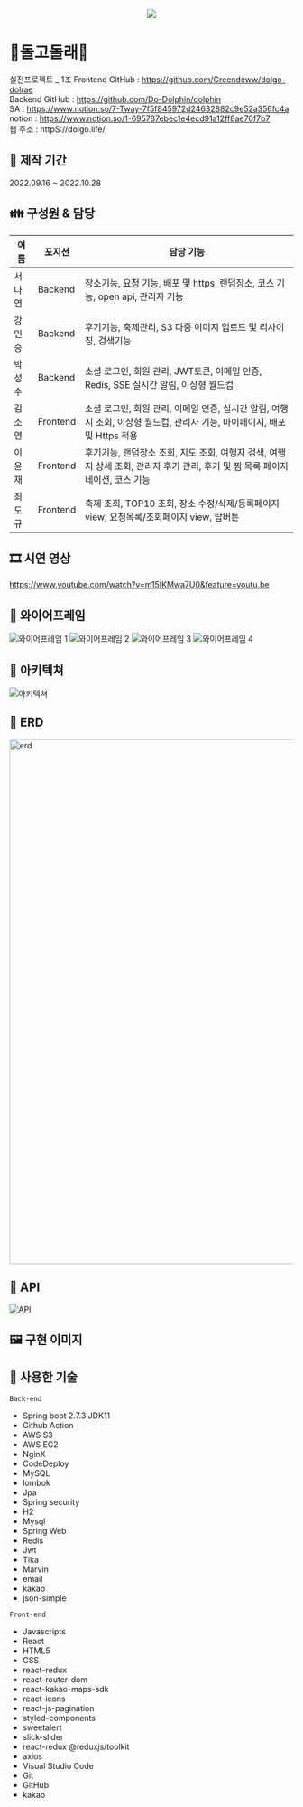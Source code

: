 <p align="center">
 <img src="https://user-images.githubusercontent.com/97495661/198329036-9b258aa5-cb1b-4d27-b8c6-7609e052f861.png">
</p>

# 🐋돌고돌래🐋

실전프로젝트 _ 1조
Frontend GitHub : https://github.com/Greendeww/dolgo-dolrae <br/>
Backend GitHub : https://github.com/Do-Dolphin/dolphin <br/>
SA : https://www.notion.so/7-Tway-7f5f845972d24632882c9e52a356fc4a<br/>
notion : https://www.notion.so/1-695787ebec1e4ecd91a12ff8ae70f7b7 <br/>
웹 주소 : httpS://dolgo.life/<br/>

## 📅 제작 기간
2022.09.16 ~ 2022.10.28

## 👪 구성원 & 담당 

|이름|포지션|담당 기능|
|------|---|---|
|서나연|Backend|장소기능, 요청 기능, 배포 및 https, 랜덤장소, 코스 기능, open api, 관리자 기능|
|강민승|Backend|후기기능, 축제관리, S3 다중 이미지 업로드 및 리사이징, 검색기능|
|박성수|Backend|소셜 로그인, 회원 관리,  JWT토큰, 이메일 인증, Redis, SSE 실시간 알림, 이상형 월드컵 |
|김소연|Frontend|소셜 로그인, 회원 관리, 이메일 인증, 실시간 알림, 여행지 조회, 이상형 월드컵, 관리자 기능, 마이페이지, 배포 및 Https 적용|
|이윤재|Frontend|후기기능, 랜덤장소 조회, 지도 조회, 여행지 검색, 여행지 상세 조회, 관리자 후기 관리, 후기 및 찜 목록 페이지네이션, 코스 기능|
|최도규|Frontend|축제 조회, TOP10 조회, 장소 수정/삭제/등록페이지 view, 요청목록/조회페이지 view, 탑버튼|

## 🎞 시연 영상
https://www.youtube.com/watch?v=m15IKMwa7U0&feature=youtu.be

## 📗 와이어프레임
![와이어프레임 1](https://user-images.githubusercontent.com/110370672/198503904-2af80b03-dd1b-4153-bbff-6e19157d7ff7.png)
![와이어프레임 2](https://user-images.githubusercontent.com/110370672/198503913-d8005a04-d825-4a74-942f-97af345be210.png)
![와이어프레임 3](https://user-images.githubusercontent.com/110370672/198503927-85e41801-a6fe-48db-9825-178b47146d09.png)
![와이어프레임 4](https://user-images.githubusercontent.com/110370672/198503934-01ab7a25-8720-4bda-8c18-4d0a61e16138.png)

## 📒 아키텍쳐
![아키텍쳐](https://user-images.githubusercontent.com/97495661/198329375-c93bca10-7fb1-4d49-88b9-aab30fcef434.png)

## 📘 ERD
<img width="928" alt="erd" src="https://user-images.githubusercontent.com/110075438/198322563-120ff608-7df9-4e78-8ee2-158c5bcb288f.png">

## 📙 API
![API](https://user-images.githubusercontent.com/110370672/198503301-f184cc33-03ed-492d-b9ca-6a920f44cefc.png)

## 🖼 구현 이미지

## 👷 사용한 기술
`Back-end`
- Spring boot 2.7.3 JDK11
- Github Action
- AWS S3
- AWS EC2
- NginX
- CodeDeploy
- MySQL
- lombok
- Jpa
- Spring security
- H2
- Mysql
- Spring Web
- Redis
- Jwt
- Tika
- Marvin
- email
- kakao
- json-simple

`Front-end`

- Javascripts
- React
- HTML5
- CSS
- react-redux
- react-router-dom
- react-kakao-maps-sdk
- react-icons
- react-js-pagination
- styled-components
- sweetalert 
- slick-slider
- react-redux @reduxjs/toolkit
- axios
- Visual Studio Code
- Git
- GitHub
- kakao
